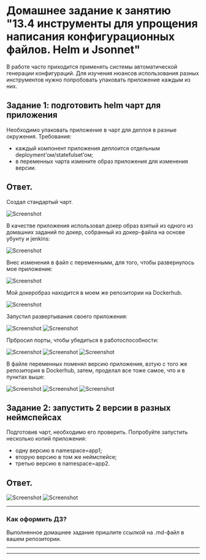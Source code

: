 # Домашнее задание к занятию "13.4 инструменты для упрощения написания конфигурационных файлов. Helm и Jsonnet"
В работе часто приходится применять системы автоматической генерации конфигураций. Для изучения нюансов использования разных инструментов нужно попробовать упаковать приложение каждым из них.

## Задание 1: подготовить helm чарт для приложения
Необходимо упаковать приложение в чарт для деплоя в разные окружения. Требования:
* каждый компонент приложения деплоится отдельным deployment’ом/statefulset’ом;
* в переменных чарта измените образ приложения для изменения версии.

## Ответ.

Создал стандартый чарт.

![Screenshot](1.png)

В качестве приложения использовал докер образ взятый из одного из домашних заданий по докер,
собранный из докер-файла на основе убунту и jenkins:

![Screenshot](1-1.png)

Внес изменения в файл с переменными, для того, чтобы развернулось мое приложение:

![Screenshot](1-1-1.png)

Мой докеробраз находится в моем же репозитории на Dockerhub.

![Screenshot](1-1-2.png)

Запустил развертывания своего приложения:

![Screenshot](1-1-3.png)
![Screenshot](1-1-4.png)

Прбросил порты, чтобы убедиться в работоспособности:

![Screenshot](1-1-5.png)
![Screenshot](1-1-6.png)
![Screenshot](1-1-7.png)

В файле переменных поменял версию приложения, взтую с того же репозитория в Dockerhub, затем, проделал все тоже самое,
что и в пунктах выше:

![Screenshot](1-2-1.png)
![Screenshot](1-2-2.png)
![Screenshot](1-2-3.png)



## Задание 2: запустить 2 версии в разных неймспейсах
Подготовив чарт, необходимо его проверить. Попробуйте запустить несколько копий приложения:
* одну версию в namespace=app1;
* вторую версию в том же неймспейсе;
* третью версию в namespace=app2.

## Ответ.

![Screenshot](2.png)
![Screenshot](2-1.png)

---

### Как оформить ДЗ?

Выполненное домашнее задание пришлите ссылкой на .md-файл в вашем репозитории.

---


---




